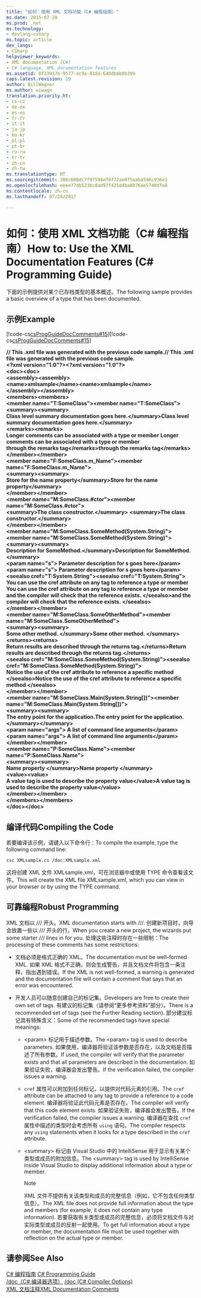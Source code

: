 ```yaml
---
title: "如何：使用 XML 文档功能（C# 编程指南）"
ms.date: 2015-07-20
ms.prod: .net
ms.technology:
- devlang-csharp
ms.topic: article
dev_langs:
- CSharp
helpviewer_keywords:
- XML documentation [C#]
- C# language, XML documentation features
ms.assetid: 8f33917b-9577-4c9a-818a-640dbbb0b399
caps.latest.revision: 19
author: BillWagner
ms.author: wiwagn
translation.priority.ht:
- cs-cz
- de-de
- es-es
- fr-fr
- it-it
- ja-jp
- ko-kr
- pl-pl
- pt-br
- ru-ru
- tr-tr
- zh-cn
- zh-tw
ms.translationtype: HT
ms.sourcegitcommit: 306c608dc7f97594ef6f72ae0f5aaba596c936e1
ms.openlocfilehash: eeee77db523bc0ad97f425d4ba8076ae5740dfe8
ms.contentlocale: zh-cn
ms.lasthandoff: 07/28/2017

---
```

# <a name="how-to-use-the-xml-documentation-features-c-programming-guide"></a><span data-ttu-id="5df8c-102">如何：使用 XML 文档功能（C# 编程指南）</span><span class="sxs-lookup"><span data-stu-id="5df8c-102">How to: Use the XML Documentation Features (C# Programming Guide)</span></span>
<span data-ttu-id="5df8c-103">下面的示例提供对某个已存档类型的基本概述。</span><span class="sxs-lookup"><span data-stu-id="5df8c-103">The following sample provides a basic overview of a type that has been documented.</span></span>  
  
## <a name="example"></a><span data-ttu-id="5df8c-104">示例</span><span class="sxs-lookup"><span data-stu-id="5df8c-104">Example</span></span>  
 <span data-ttu-id="5df8c-105">[!code-cs[csProgGuideDocComments#15](../../../csharp/programming-guide/xmldoc/codesnippet/CSharp/how-to-use-the-xml-documentation-features_1.cs)]</span><span class="sxs-lookup"><span data-stu-id="5df8c-105">[!code-cs[csProgGuideDocComments#15](../../../csharp/programming-guide/xmldoc/codesnippet/CSharp/how-to-use-the-xml-documentation-features_1.cs)]</span></span>  
  
 <span data-ttu-id="5df8c-106">**// This .xml file was generated with the previous code sample.**</span><span class="sxs-lookup"><span data-stu-id="5df8c-106">**// This .xml file was generated with the previous code sample.**</span></span>  
<span data-ttu-id="5df8c-107">**\<?xml version="1.0"?>**</span><span class="sxs-lookup"><span data-stu-id="5df8c-107">**\<?xml version="1.0"?>**</span></span>  
<span data-ttu-id="5df8c-108">**\<doc>**</span><span class="sxs-lookup"><span data-stu-id="5df8c-108">**\<doc>**</span></span>  
 <span data-ttu-id="5df8c-109">**\<assembly>**</span><span class="sxs-lookup"><span data-stu-id="5df8c-109">**\<assembly>**</span></span>  
 <span data-ttu-id="5df8c-110">**\<name>xmlsample\</name>**</span><span class="sxs-lookup"><span data-stu-id="5df8c-110">**\<name>xmlsample\</name>**</span></span>  
 <span data-ttu-id="5df8c-111">**\</assembly>**</span><span class="sxs-lookup"><span data-stu-id="5df8c-111">**\</assembly>**</span></span>  
 <span data-ttu-id="5df8c-112">**\<members>**</span><span class="sxs-lookup"><span data-stu-id="5df8c-112">**\<members>**</span></span>  
 <span data-ttu-id="5df8c-113">**\<member name="T:SomeClass">**</span><span class="sxs-lookup"><span data-stu-id="5df8c-113">**\<member name="T:SomeClass">**</span></span>  
 <span data-ttu-id="5df8c-114">**\<summary>**</span><span class="sxs-lookup"><span data-stu-id="5df8c-114">**\<summary>**</span></span>  
 <span data-ttu-id="5df8c-115">**Class level summary documentation goes here.\</summary>**</span><span class="sxs-lookup"><span data-stu-id="5df8c-115">**Class level summary documentation goes here.\</summary>**</span></span>  
 <span data-ttu-id="5df8c-116">**\<remarks>**</span><span class="sxs-lookup"><span data-stu-id="5df8c-116">**\<remarks>**</span></span>  
 <span data-ttu-id="5df8c-117">**Longer comments can be associated with a type or member** </span><span class="sxs-lookup"><span data-stu-id="5df8c-117">**Longer comments can be associated with a type or member** </span></span>  
 <span data-ttu-id="5df8c-118">**through the remarks tag\</remarks>**</span><span class="sxs-lookup"><span data-stu-id="5df8c-118">**through the remarks tag\</remarks>**</span></span>  
 <span data-ttu-id="5df8c-119">**\</member>**</span><span class="sxs-lookup"><span data-stu-id="5df8c-119">**\</member>**</span></span>  
 <span data-ttu-id="5df8c-120">**\<member name="F:SomeClass.m_Name">**</span><span class="sxs-lookup"><span data-stu-id="5df8c-120">**\<member name="F:SomeClass.m_Name">**</span></span>  
 <span data-ttu-id="5df8c-121">**\<summary>**</span><span class="sxs-lookup"><span data-stu-id="5df8c-121">**\<summary>**</span></span>  
 <span data-ttu-id="5df8c-122">**Store for the name property\</summary>**</span><span class="sxs-lookup"><span data-stu-id="5df8c-122">**Store for the name property\</summary>**</span></span>  
 <span data-ttu-id="5df8c-123">**\</member>**</span><span class="sxs-lookup"><span data-stu-id="5df8c-123">**\</member>**</span></span>  
 <span data-ttu-id="5df8c-124">**\<member name="M:SomeClass.#ctor">**</span><span class="sxs-lookup"><span data-stu-id="5df8c-124">**\<member name="M:SomeClass.#ctor">**</span></span>  
 <span data-ttu-id="5df8c-125">**\<summary>The class constructor.\</summary>** </span><span class="sxs-lookup"><span data-stu-id="5df8c-125">**\<summary>The class constructor.\</summary>** </span></span>  
 <span data-ttu-id="5df8c-126">**\</member>**</span><span class="sxs-lookup"><span data-stu-id="5df8c-126">**\</member>**</span></span>  
 <span data-ttu-id="5df8c-127">**\<member name="M:SomeClass.SomeMethod(System.String)">**</span><span class="sxs-lookup"><span data-stu-id="5df8c-127">**\<member name="M:SomeClass.SomeMethod(System.String)">**</span></span>  
 <span data-ttu-id="5df8c-128">**\<summary>**</span><span class="sxs-lookup"><span data-stu-id="5df8c-128">**\<summary>**</span></span>  
 <span data-ttu-id="5df8c-129">**Description for SomeMethod.\</summary>**</span><span class="sxs-lookup"><span data-stu-id="5df8c-129">**Description for SomeMethod.\</summary>**</span></span>  
 <span data-ttu-id="5df8c-130">**\<param name="s"> Parameter description for s goes here\</param>**</span><span class="sxs-lookup"><span data-stu-id="5df8c-130">**\<param name="s"> Parameter description for s goes here\</param>**</span></span>  
 <span data-ttu-id="5df8c-131">**\<seealso cref="T:System.String">**</span><span class="sxs-lookup"><span data-stu-id="5df8c-131">**\<seealso cref="T:System.String">**</span></span>  
 <span data-ttu-id="5df8c-132">**You can use the cref attribute on any tag to reference a type or member** </span><span class="sxs-lookup"><span data-stu-id="5df8c-132">**You can use the cref attribute on any tag to reference a type or member** </span></span>  
 <span data-ttu-id="5df8c-133">**and the compiler will check that the reference exists. \</seealso>**</span><span class="sxs-lookup"><span data-stu-id="5df8c-133">**and the compiler will check that the reference exists. \</seealso>**</span></span>  
 <span data-ttu-id="5df8c-134">**\</member>**</span><span class="sxs-lookup"><span data-stu-id="5df8c-134">**\</member>**</span></span>  
 <span data-ttu-id="5df8c-135">**\<member name="M:SomeClass.SomeOtherMethod">**</span><span class="sxs-lookup"><span data-stu-id="5df8c-135">**\<member name="M:SomeClass.SomeOtherMethod">**</span></span>  
 <span data-ttu-id="5df8c-136">**\<summary>**</span><span class="sxs-lookup"><span data-stu-id="5df8c-136">**\<summary>**</span></span>  
 <span data-ttu-id="5df8c-137">**Some other method. \</summary>**</span><span class="sxs-lookup"><span data-stu-id="5df8c-137">**Some other method. \</summary>**</span></span>  
 <span data-ttu-id="5df8c-138">**\<returns>**</span><span class="sxs-lookup"><span data-stu-id="5df8c-138">**\<returns>**</span></span>  
 <span data-ttu-id="5df8c-139">**Return results are described through the returns tag.\</returns>**</span><span class="sxs-lookup"><span data-stu-id="5df8c-139">**Return results are described through the returns tag.\</returns>**</span></span>  
 <span data-ttu-id="5df8c-140">**\<seealso cref="M:SomeClass.SomeMethod(System.String)">**</span><span class="sxs-lookup"><span data-stu-id="5df8c-140">**\<seealso cref="M:SomeClass.SomeMethod(System.String)">**</span></span>  
 <span data-ttu-id="5df8c-141">**Notice the use of the cref attribute to reference a specific method \</seealso>**</span><span class="sxs-lookup"><span data-stu-id="5df8c-141">**Notice the use of the cref attribute to reference a specific method \</seealso>**</span></span>  
 <span data-ttu-id="5df8c-142">**\</member>**</span><span class="sxs-lookup"><span data-stu-id="5df8c-142">**\</member>**</span></span>  
 <span data-ttu-id="5df8c-143">**\<member name="M:SomeClass.Main(System.String[])">**</span><span class="sxs-lookup"><span data-stu-id="5df8c-143">**\<member name="M:SomeClass.Main(System.String[])">**</span></span>  
 <span data-ttu-id="5df8c-144">**\<summary>**</span><span class="sxs-lookup"><span data-stu-id="5df8c-144">**\<summary>**</span></span>  
 <span data-ttu-id="5df8c-145">**The entry point for the application.**</span><span class="sxs-lookup"><span data-stu-id="5df8c-145">**The entry point for the application.**</span></span>  
 <span data-ttu-id="5df8c-146">**\</summary>**</span><span class="sxs-lookup"><span data-stu-id="5df8c-146">**\</summary>**</span></span>  
 <span data-ttu-id="5df8c-147">**\<param name="args"> A list of command line arguments\</param>**</span><span class="sxs-lookup"><span data-stu-id="5df8c-147">**\<param name="args"> A list of command line arguments\</param>**</span></span>  
 <span data-ttu-id="5df8c-148">**\</member>**</span><span class="sxs-lookup"><span data-stu-id="5df8c-148">**\</member>**</span></span>  
 <span data-ttu-id="5df8c-149">**\<member name="P:SomeClass.Name">**</span><span class="sxs-lookup"><span data-stu-id="5df8c-149">**\<member name="P:SomeClass.Name">**</span></span>  
 <span data-ttu-id="5df8c-150">**\<summary>**</span><span class="sxs-lookup"><span data-stu-id="5df8c-150">**\<summary>**</span></span>  
 <span data-ttu-id="5df8c-151">**Name property \</summary>**</span><span class="sxs-lookup"><span data-stu-id="5df8c-151">**Name property \</summary>**</span></span>  
 <span data-ttu-id="5df8c-152">**\<value>**</span><span class="sxs-lookup"><span data-stu-id="5df8c-152">**\<value>**</span></span>  
 <span data-ttu-id="5df8c-153">**A value tag is used to describe the property value\</value>**</span><span class="sxs-lookup"><span data-stu-id="5df8c-153">**A value tag is used to describe the property value\</value>**</span></span>  
 <span data-ttu-id="5df8c-154">**\</member>**</span><span class="sxs-lookup"><span data-stu-id="5df8c-154">**\</member>**</span></span>  
 <span data-ttu-id="5df8c-155">**\</members>**</span><span class="sxs-lookup"><span data-stu-id="5df8c-155">**\</members>**</span></span>  
<span data-ttu-id="5df8c-156">**\</doc>**</span><span class="sxs-lookup"><span data-stu-id="5df8c-156">**\</doc>**</span></span>   
## <a name="compiling-the-code"></a><span data-ttu-id="5df8c-157">编译代码</span><span class="sxs-lookup"><span data-stu-id="5df8c-157">Compiling the Code</span></span>  
 <span data-ttu-id="5df8c-158">若要编译该示例，请键入以下命令行：</span><span class="sxs-lookup"><span data-stu-id="5df8c-158">To compile the example, type the following command line:</span></span>  
  
 `csc XMLsample.cs /doc:XMLsample.xml`  
  
 <span data-ttu-id="5df8c-159">这将创建 XML 文件 XMLsample.xml，可在浏览器中或使用 TYPE 命令查看该文件。</span><span class="sxs-lookup"><span data-stu-id="5df8c-159">This will create the XML file XMLsample.xml, which you can view in your browser or by using the TYPE command.</span></span>  
  
## <a name="robust-programming"></a><span data-ttu-id="5df8c-160">可靠编程</span><span class="sxs-lookup"><span data-stu-id="5df8c-160">Robust Programming</span></span>  
 <span data-ttu-id="5df8c-161">XML 文档以 /// 开头。</span><span class="sxs-lookup"><span data-stu-id="5df8c-161">XML documentation starts with ///.</span></span> <span data-ttu-id="5df8c-162">创建新项目时，向导会放置一些以 /// 开头的行。</span><span class="sxs-lookup"><span data-stu-id="5df8c-162">When you create a new project, the wizards put some starter /// lines in for you.</span></span> <span data-ttu-id="5df8c-163">处理这些注释时存在一些限制：</span><span class="sxs-lookup"><span data-stu-id="5df8c-163">The processing of these comments has some restrictions:</span></span>  
  
-   <span data-ttu-id="5df8c-164">文档必须是格式正确的 XML。</span><span class="sxs-lookup"><span data-stu-id="5df8c-164">The documentation must be well-formed XML.</span></span> <span data-ttu-id="5df8c-165">如果 XML 格式不正确，则会生成警告，并且文档文件将包含一条注释，指出遇到错误。</span><span class="sxs-lookup"><span data-stu-id="5df8c-165">If the XML is not well-formed, a warning is generated and the documentation file will contain a comment that says that an error was encountered.</span></span>  
  
-   <span data-ttu-id="5df8c-166">开发人员可以随意创建自己的标记集。</span><span class="sxs-lookup"><span data-stu-id="5df8c-166">Developers are free to create their own set of tags.</span></span> <span data-ttu-id="5df8c-167">有建议的标记集（请参阅“更多参考资料”部分）。</span><span class="sxs-lookup"><span data-stu-id="5df8c-167">There is a recommended set of tags (see the Further Reading section).</span></span> <span data-ttu-id="5df8c-168">部分建议标记具有特殊含义：</span><span class="sxs-lookup"><span data-stu-id="5df8c-168">Some of the recommended tags have special meanings:</span></span>  
  
    -   <span data-ttu-id="5df8c-169">\<param> 标记用于描述参数。</span><span class="sxs-lookup"><span data-stu-id="5df8c-169">The \<param> tag is used to describe parameters.</span></span> <span data-ttu-id="5df8c-170">如果使用，编译器将验证该参数是否存在，以及文档是否描述了所有参数。</span><span class="sxs-lookup"><span data-stu-id="5df8c-170">If used, the compiler will verify that the parameter exists and that all parameters are described in the documentation.</span></span> <span data-ttu-id="5df8c-171">如果验证失败，编译器会发出警告。</span><span class="sxs-lookup"><span data-stu-id="5df8c-171">If the verification failed, the compiler issues a warning.</span></span>  
  
    -   <span data-ttu-id="5df8c-172">`cref` 属性可以附加到任何标记，以提供对代码元素的引用。</span><span class="sxs-lookup"><span data-stu-id="5df8c-172">The `cref` attribute can be attached to any tag to provide a reference to a code element.</span></span> <span data-ttu-id="5df8c-173">编译器将验证此代码元素是否存在。</span><span class="sxs-lookup"><span data-stu-id="5df8c-173">The compiler will verify that this code element exists.</span></span> <span data-ttu-id="5df8c-174">如果验证失败，编译器会发出警告。</span><span class="sxs-lookup"><span data-stu-id="5df8c-174">If the verification failed, the compiler issues a warning.</span></span> <span data-ttu-id="5df8c-175">编译器在查找 `cref` 属性中描述的类型时会考虑所有 `using` 语句。</span><span class="sxs-lookup"><span data-stu-id="5df8c-175">The compiler respects any `using` statements when it looks for a type described in the `cref` attribute.</span></span>  
  
    -   <span data-ttu-id="5df8c-176">\<summary> 标记由 Visual Studio 中的 IntelliSense 用于显示有关某个类型或成员的附加信息。</span><span class="sxs-lookup"><span data-stu-id="5df8c-176">The \<summary> tag is used by IntelliSense inside Visual Studio to display additional information about a type or member.</span></span>  
  
        > [!NOTE]
        >  <span data-ttu-id="5df8c-177">XML 文件不提供有关该类型和成员的完整信息（例如，它不包含任何类型信息）。</span><span class="sxs-lookup"><span data-stu-id="5df8c-177">The XML file does not provide full information about the type and members (for example, it does not contain any type information).</span></span> <span data-ttu-id="5df8c-178">若要获取有关类型或成员的完整信息，必须将文档文件与对实际类型或成员的反射一起使用。</span><span class="sxs-lookup"><span data-stu-id="5df8c-178">To get full information about a type or member, the documentation file must be used together with reflection on the actual type or member.</span></span>  
  
## <a name="see-also"></a><span data-ttu-id="5df8c-179">请参阅</span><span class="sxs-lookup"><span data-stu-id="5df8c-179">See Also</span></span>  
 <span data-ttu-id="5df8c-180">[C# 编程指南](../../../csharp/programming-guide/index.md) </span><span class="sxs-lookup"><span data-stu-id="5df8c-180">[C# Programming Guide](../../../csharp/programming-guide/index.md) </span></span>  
 <span data-ttu-id="5df8c-181">[/doc（C# 编译器选项）](../../../csharp/language-reference/compiler-options/doc-compiler-option.md) </span><span class="sxs-lookup"><span data-stu-id="5df8c-181">[/doc (C# Compiler Options)](../../../csharp/language-reference/compiler-options/doc-compiler-option.md) </span></span>  
 [<span data-ttu-id="5df8c-182">XML 文档注释</span><span class="sxs-lookup"><span data-stu-id="5df8c-182">XML Documentation Comments</span></span>](../../../csharp/programming-guide/xmldoc/xml-documentation-comments.md)

